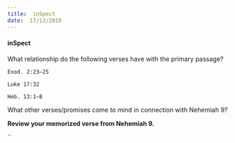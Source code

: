```yaml
---
title:  inSpect
date:  17/12/2019
---
```


#### inSpect

What relationship do the following verses have with the primary passage?

`Exod. 2:23–25`

`Luke 17:32`

`Heb. 13:1–8`

What other verses/promises come to mind in connection with Nehemiah 9?

**Review your memorized verse from Nehemiah 9.**

``